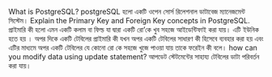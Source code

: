 What is PostgreSQL?
postgreSQL হলো একটি ওপেন সোর্স রিলেশনাল ডাটাবেজ ম্যানেজমেন্ট সিস্টেম।
Explain the Primary Key and Foreign Key concepts in PostgreSQL.
প্রাইমারি কী হলো এমন একটি কলাম বা ফিল্ড যা দ্বারা একটি রো’কে খুব সহজে আইডেন্টিফাই করা যায়। এটি ইউনিক হতে হয় । অপর দিকে একটি টেবিলের প্রাইমারি কী যখন অপর একটি টেবিলের সাধারণ কী হিসেবে ব্যবহার করা হয় এবং এটির মাধ্যমে অপর একটি টেবিলের যে কোনো রো কে সহজে খুজে পাওয়া যায় তাকে ফরেইন কী বলে।
how can you modify data using update statement? 
আপডেট স্টেটমেন্টের সাহায্য টেবিলের ডাটা পরিবর্তন করা যায়। 
